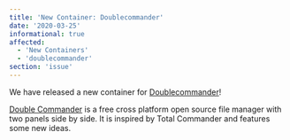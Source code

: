 ```yaml
---
title: 'New Container: Doublecommander'
date: '2020-03-25'
informational: true
affected:
  - 'New Containers'
  - 'doublecommander'
section: 'issue'
---
```

We have released a new container for [Doublecommander](https://github.com/linuxserver/docker-doublecommander)!

[Double Commander](https://doublecmd.sourceforge.io/) is a free cross platform open source file manager with two panels side by side. It is inspired by Total Commander and features some new ideas.